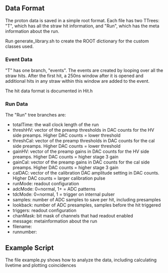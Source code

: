 ## Data Format

The proton data is saved in a simple root format. Each file has two TTrees: "T", which has all the straw hit information, and "Run", which has the meta information about the run.

Run generate_library.sh to create the ROOT dictionary for the custom classes used.

### Event Data

"T" has one branch, "events". The events are created by looping over all the straw hits. After the first hit, a 250ns window after it is opened and additional hits in any straw within this window are added to the event. 

The hit data format is documented in Hit.h

### Run Data

The "Run" tree branches are:

- totalTime: the wall clock length of the run
- threshHV: vector of the preamp thresholds in DAC counts for the HV side preamps. Higher DAC counts = lower threshold
- threshCal: vector of the preamp thresholds in DAC counts for the cal side preamps. Higher DAC counts = lower threshold
- gainHV: vector of the preamp gains in DAC counts for the HV side preamps. Higher DAC counts = higher stage 3 gain
- gainCal: vector of the preamp gains in DAC counts for the cal side preamps. Higher DAC counts = higher stage 3 gain
- calDAC: vector of the calibration DAC amplitude setting in DAC counts. Higher DAC counts = larger calibration pulse
- runMode: readout configuration
- adcMode: 0=normal, 1+ = ADC patterns
- tdcMode: 0=normal, 1  = trigger on internal pulser
- samples: number of ADC samples to save per hit, including presamples
- lookback: number of ADC presamples, samples before the hit triggered
- triggers: readout configuration
- chanMask: bit mask of channels that had readout enabled
- message: metainformation about the run
- filename:
- runnumber:

## Example Script

The file example.py shows how to analyze the data, including calculating livetime and plotting coincidences
